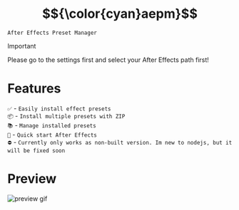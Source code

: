 # $${\color{cyan}aepm}$$
`After Effects Preset Manager`

> [!IMPORTANT]
> Please go to the settings first and select your After Effects path first!
# Features
`✅` - `Easily install effect presets`<br>
`📦` - `Install multiple presets with ZIP`<br>
`📚` - `Manage installed presets`<br>
`🎦` - `Quick start After Effects`<br>
`⛔` - `Currently only works as non-built version. Im new to nodejs, but it will be fixed soon`
# Preview
![preview gif](https://r2.e-z.host/e98ea7f5-25b5-4b34-b6c3-16f206b094dc/0c525g8m.gif)
